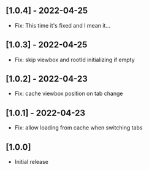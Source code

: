 ## [1.0.4] - 2022-04-25

- Fix: This time it's fixed and I mean it...

## [1.0.3] - 2022-04-25

- Fix: skip viewbox and rootId initializing if empty

## [1.0.2] - 2022-04-23

- Fix: cache viewbox position on tab change

## [1.0.1] - 2022-04-23

- Fix: allow loading from cache when switching tabs

## [1.0.0]

- Initial release
